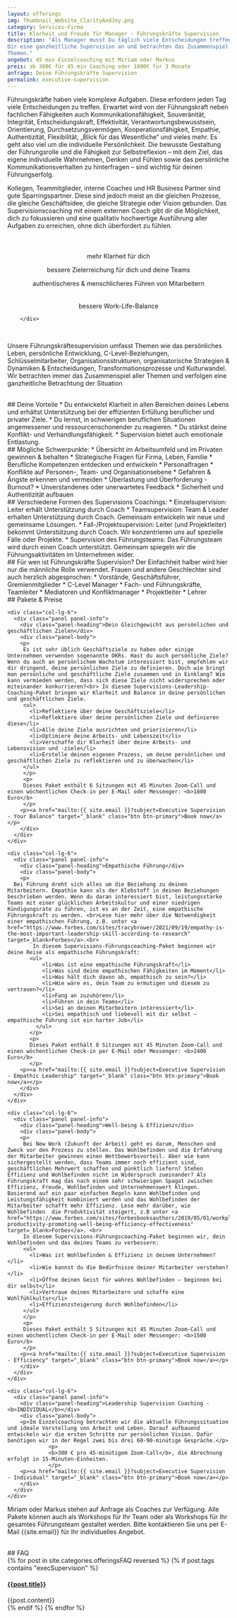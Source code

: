 ```yaml
---
layout: offerings
img: Thumbnail_Website_ClarityAndJoy.png
category: Services-Firma
title: Klarheit und Freude für Manager - Führungskräfte Supervision
description: "Als Manager musst Du täglich viele Entscheidungen treffen. Wir bieten
Dir eine ganzheitliche Supervision an und betrachten das Zusammenspiel all Deiner
Themen."
angebot: 45 min Einzelcoaching mit Miriam oder Markus
preis: ab 300€ für 45 min Coaching oder 1800€ für 3 Monate
anfrage: Deine Führungskräfte Supervision
permalink: executive-supervision
---
```


Führungskräfte haben viele komplexe Aufgaben. Diese erfordern jeden Tag viele Entscheidungen zu treffen. Erwartet wird von der Führungskraft neben fachlichen Fähigkeiten auch Kommunikationsfähigkeit, Souveränität, Integrität, Entscheidungskraft, Effektivität, Verantwortungsbewusstsein, Orientierung, Durchsetzungsvermögen, Kooperationsfähigkeit, Empathie, Authentizität, Flexibilität, „Blick für das Wesentliche“ und vieles mehr. Es geht also viel um die individuelle Persönlichkeit. Die bewusste Gestaltung der Führungsrolle und die Fähigkeit zur Selbstreflexion – mit dem Ziel, das eigene individuelle Wahrnehmen, Denken und Fühlen sowie das persönliche Kommunikationsverhalten zu hinterfragen – sind wichtig für deinen Führungserfolg.

Kollegen, Teammitglieder, interne Coaches und HR Business Partner sind gute Sparringspartner. Diese sind jedoch meist an die gleichen Prozesse, die gleiche Geschäftsidee, die gleiche Strategie oder Vision gebunden. Das Supervisionscoaching mit einem externen Coach gibt dir die Möglichkeit, dich zu fokussieren und eine qualitativ hochwertige Ausführung aller Aufgaben zu erreichen, ohne dich überfordert zu fühlen.

<br>
<div class="container">
  <div class="row">

  <div class="col-sm-3 col-md-3">
  <center>
  <i class="fa-solid fa-glasses fa-2xl"></i><br>
  <p style="margin-top: 0.25em;">mehr Klarheit für dich</p>
  </center>
  </div>

  <div class="col-sm-3 col-md-3">
  <center>
  <i class="fa-solid fa-bullseye fa-2xl"></i>
  <p style="margin-top: 0.25em;">bessere Zielerreichung für dich und deine Teams</p>
  </center>
  </div>

  <div class="col-sm-3 col-md-3">
  <center>
  <i class="fa-solid fa-route fa-2xl"></i>
  <p style="margin-top: 0.25em;">authentischeres & menschlicheres Führen von Mitarbeitern</p>
  </center>
  </div>

  <div class="col-sm-3 col-md-3">
  <center>
  <i class="fa-solid fa-scale-balanced fa-2xl"></i><br>
  <p style="margin-top: 0.25em;">bessere Work-Life-Balance</p>
  </center>
  </div>          

        </div>
  </div>
<br>

Unsere Führungskräftesupervision umfasst Themen wie das persönliches Leben, persönliche Entwicklung, C-Level-Beziehungen, Schlüsselmitarbeiter, Organisationsstrukturen, organisatorische
Strategien & Dynamiken & Entscheidungen, Transformationsprozesse und Kulturwandel.
Wir betrachten immer das Zusammenspiel aller Themen und verfolgen eine ganzheitliche
Betrachtung der Situation

<br>
## Deine Vorteile
* Du entwickelst Klarheit in allen Bereichen deines Lebens und erhältst Unterstützung bei der effizienten Erfüllung beruflicher und privater Ziele.
* Du lernst, in schwierigen beruflichen Situationen angemessener und ressourcenschonender zu reagieren.
* Du stärkst deine Konflikt- und Verhandlungsfähigkeit.
* Supervision bietet auch emotionale Entlastung.

<br>
## Mögliche Schwerpunkte:
* Übersicht im Arbeitsumfeld und im Privaten gewinnen & behalten
* Strategische Fragen für Firma, Leben, Familie
* Berufliche Kompetenzen entdecken und entwickeln
* Personalfragen
* Konflikte auf Personen-, Team- und Organisationsebene
* Gefahren & Ängste erkennen und vermeiden
* Überlastung und Überforderung - Burnout?
* Unverstandenes oder unerwartetes Feedback
* Sicherheit und Authentizität aufbauen

<br>
## Verschiedene Formen des Supervisions Coachings:
* Einzelsupervision: Leiter erhält Unterstützung durch Coach
* Teamsupervision: Team & Leader erhalten Unterstützung durch Coach. Gemeinsam entwickeln wir neue und gemeinsame Lösungen.
* Fall-/Projektsupervision: Leiter (und Projektleiter) bekommt Unterstützung durch Coach. Wir konzentrieren uns auf spezielle Fälle oder Projekte.
* Supervision des Führungsteams: Das Führungsteam wird durch einen Coach unterstützt. Gemeinsam spiegeln wir die Führungsaktivitäten im Unternehmen wider.

<br>
## Für wen ist Führungskräfte Supervision?
Der Einfachheit halber wird hier nur die männliche Rolle verwendet. Frauen und andere Geschlechter sind auch herzlich abgesprochen:
* Vorstände, Geschäftsführer, Gremienmitglieder
* C-Level Manager
* Fach- und Führungskräfte, Teamleiter
* Mediatoren und Konfliktmanager
* Projektleiter
* Lehrer

<br>
## Pakete & Preise
<div class="container">
  <div class="row">

    <div class="col-lg-6">
      <div class="panel panel-info">
        <div class="panel-heading">Dein Gleichgewicht aus persönlichen und geschäftlichen Zielen</div>
        <div class="panel-body">
        <p>
         Es ist sehr üblich Geschäftsziele zu haben oder einige Unternehmen verwenden sogenannte OKRs. Hast du auch persönliche Ziele? Wenn du auch an persönlichem Wachstum interessiert bist, empfehlen wir dir dringend, deine persönlichen Ziele zu definieren. Doch wie bringt man persönliche und geschäftliche Ziele zusammen und in Einklang? Wie kann vermieden werden, dass sich diese Ziele nicht widersprechen oder miteinander konkurrieren?<br> In diesem Supervisions-Leadership-Coaching-Paket bringen wir Klarheit und Balance in deine persönlichen und geschäftlichen Ziele.
         <ul>
           <li>Reflektiere über deine Geschäftsziele</li>
           <li>Reflektiere über deine persönlichen Ziele und definieren diese</li>
           <li>Alle deine Ziele ausrichten und priorisieren</li>
           <li>Optimiere deine Arbeits- und Lebenszeit</li>
           <li>Verschaffe dir Klarheit über deine Arbeits- und Lebensvision und -ziele</li>
           <li>Erstelle deinen eigenen Prozess, um deine persönlichen und geschäftlichen Ziele zu reflektieren und zu überwachen</li>
         </ul>
         </p>
         <p>
         Dieses Paket enthält 6 Sitzungen mit 45 Minuten Zoom-Call und einen wöchentlichen Check-in per E-Mail oder Messenger: <b>1800 Euro</b>
         </p>
        <p><a href="mailto:{{ site.email }}?subject=Executive Supervision - Your Balance" target="_blank" class="btn btn-primary">Book now</a></p>
        </div>
      </div>
    </div>

    <div class="col-lg-6">
      <div class="panel panel-info">
        <div class="panel-heading">Empathische Führung</div>
        <div class="panel-body">
        <p>
      Bei Führung dreht sich alles um die Beziehung zu deinen Mitarbeitern. Empathie kann als der Klebstoff in deinen Beziehungen beschrieben werden. Wenn du daran interessiert bist, leistungsstarke Teams mit einer glücklichen Arbeitskultur und einer niedrigen Kündigungsrate zu führen, ist es an der Zeit, eine empathische Führungskraft zu werden. <br>Lese hier mehr über die Notwendigkeit einer empathischen Führung, z.B. unter <a href="https://www.forbes.com/sites/tracybrower/2021/09/19/empathy-is-the-most-important-leadership-skill-according-to-research" target=_blank>Forbes</a>.<br>
            In diesem Supervisions-Führungscoaching-Paket beginnen wir deine Reise als empathische Führungskraft:
           <ul>
               <li>Was ist eine empathische Führungskraft</li>
               <li>Was sind deine empathischen Fähigkeiten im Moment</li>
               <li>Was hält dich davon ab, empathisch zu sein?</li>
               <li>Wie wäre es, dein Team zu ermutigen und diesem zu vertrauen?</li>
               <li>Fang an zuzuhören</li>
               <li>Führen in dein Teams</li>
               <li>Sei an deinen Mitarbeitern interessiert</li>
               <li>Sei empathisch und liebevoll mit dir selbst – empathische Führung ist ein harter Job</li>
             </ul>
           </p>
           <p>
           Dieses Paket enthält 8 Sitzungen mit 45 Minuten Zoom-Call und einen wöchentlichen Check-in per E-Mail oder Messenger: <b>2400 Euro</b>
           </p>
        <p><a href="mailto:{{ site.email }}?subject=Executive Supervision - Empathic Leadership" target="_blank" class="btn btn-primary">Book now</a></p>
        </div>
      </div>
    </div>

    <div class="col-lg-6">
      <div class="panel panel-info">
        <div class="panel-heading">Well-being & Effizienz</div>
        <div class="panel-body">
        <p>
         Bei New Work (Zukunft der Arbeit) geht es darum, Menschen und Zweck vor den Prozess zu stellen. Das Wohlbefinden und die Erfahrung der Mitarbeiter gewinnen einen Wettbewerbsvorteil. Aber wie kann sichergestellt werden, dass Teams immer noch effizient sind, geschäftlichen Mehrwert schaffen und pünktlich liefern? Stehen Effizienz und Wohlbefinden nicht im Widerspruch zueinander? Als Führungskraft mag das nach einem sehr schwierigen Spagat zwischen Effizienz, Freude, Wohlbefinden und Unternehmenswert klingen. Basierend auf ein paar einfachen Regeln kann Wohlbefinden und Leistungsfähigkeit kombiniert werden und das Wohlbefinden der Mitarbeiter schafft mehr Effizienz. Lese mehr darüber, wie Wohlbefinden  die Produktivität steigert, z.B unter <a href="https://www.forbes.com/sites/forbesbooksauthors/2019/05/01/workplace-productivity-promoting-well-being-efficiency-effectiveness" target=_blank>Forbes</a>. <br>
         In diesem Supervisions-Führungscoaching-Paket beginnen wir, dein Wohlbefinden und das deines Teams zu verbessern:
         <ul>
           <li>Was ist Wohlbefinden & Effizienz in deinem Unternehmen?</li>
           <li>Wie kannst du die Bedürfnisse deiner Mitarbeiter verstehen?</li>
           <li>Öffne deinen Geist für wahres Wohlbefinden – beginnen bei dir selbst</li>
           <li>Vertraue deinen Mitarbeitern und schaffe eine Wohlfühlkultur</li>
           <li>Effizienzsteigerung durch Wohlbefinden</li>
         </ul>
         </p>
         <p>
         Dieses Paket enthält 5 Sitzungen mit 45 Minuten Zoom-Call und einen wöchentlichen Check-in per E-Mail oder Messenger: <b>1500 Euro</b>
         </p>
        <p><a href="mailto:{{ site.email }}?subject=Executive Supervision - Efficiency" target="_blank" class="btn btn-primary">Book now</a></p>
        </div>
      </div>
    </div>

    <div class="col-lg-6">
      <div class="panel panel-info">
        <div class="panel-heading">Leadership Supervision Coaching - <b>INDIVIDUAL</b></div>
        <div class="panel-body">
        <p>Im Einzelcoaching betrachten wir die aktuelle Führungssituation und ideale Vorstellung von Arbeit und Leben. Darauf aufbauend entwickeln wir die ersten Schritte zur persönlichen Vision. Dafür benötigen wir in der Regel zwei bis drei 60-90-minütige Gespräche.</p>
                 <p>
                 <b>300 € pro 45-minütigem Zoom-Call</b>, die Abrechnung erfolgt in 15-Minuten-Einheiten.
                 </p>
        <p><a href="mailto:{{ site.email }}?subject=Executive Supervision - Individual" target="_blank" class="btn btn-primary">Book now</a></p>
        </div>
      </div>
    </div>

  </div>
</div>




Miriam oder Markus stehen auf Anfrage als Coaches zur Verfügung. Alle Pakete können auch als Workshops für Ihr Team oder als Workshops für Ihr gesamtes Führungsteam gestaltet werden. Bitte kontaktieren Sie uns per E-Mail {{site.email}} für Ihr individuelles Angebot.


<br>
## FAQ
<div class="panel-group" id="accordion" role="tablist" aria-multiselectable="true">
  <div class="panel panel-default">
  {% for post in site.categories.offeringsFAQ reversed %}
    {% if post.tags contains "execSupervision" %}
    <div class="panel-heading" role="tab" id="{{post.anker}}Head">
      <h4 class="panel-title">
        <a rclass="collapsed" ole="button" data-toggle="collapse" data-parent="#accordion" href="#{{post.anker}}Role" aria-expanded="false" aria-controls="{{post.anker}}">
          {{post.title}}
        </a>
      </h4>
    </div>
    <div id="{{post.anker}}Role" class="panel-collapse collapse" role="tabpanel" aria-labelledby="{{post.anker}}Head">
      <div class="panel-body">
        {{post.content}}
      </div>
    </div>
    {% endif %}
  {% endfor %}
  </div>
</div>
